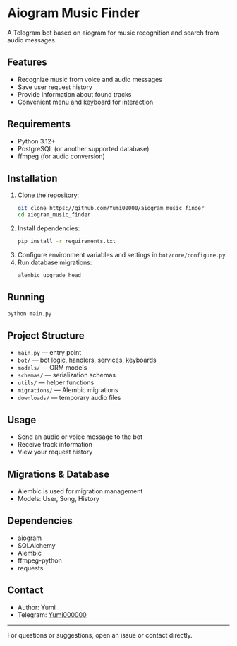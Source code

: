 # Aiogram Music Finder

A Telegram bot based on aiogram for music recognition and search from audio messages.

## Features
- Recognize music from voice and audio messages
- Save user request history
- Provide information about found tracks
- Convenient menu and keyboard for interaction

## Requirements
- Python 3.12+
- PostgreSQL (or another supported database)
- ffmpeg (for audio conversion)

## Installation
1. Clone the repository:
   ```bash
   git clone https://github.com/Yumi00000/aiogram_music_finder
   cd aiogram_music_finder
   ```
2. Install dependencies:
   ```bash
   pip install -r requirements.txt
   ```
3. Configure environment variables and settings in `bot/core/configure.py`.
4. Run database migrations:
   ```bash
   alembic upgrade head
   ```

## Running
```bash
python main.py
```

## Project Structure
- `main.py` — entry point
- `bot/` — bot logic, handlers, services, keyboards
- `models/` — ORM models
- `schemas/` — serialization schemas
- `utils/` — helper functions
- `migrations/` — Alembic migrations
- `downloads/` — temporary audio files

## Usage
- Send an audio or voice message to the bot
- Receive track information
- View your request history

## Migrations & Database
- Alembic is used for migration management
- Models: User, Song, History

## Dependencies
- aiogram
- SQLAlchemy
- Alembic
- ffmpeg-python
- requests

## Contact
- Author: Yumi
- Telegram: [Yumi000000](https://t.me/Yumi000000)

---
For questions or suggestions, open an issue or contact directly.
